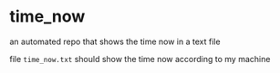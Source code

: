 # time_now

 an automated repo that shows the time now in a text file

file `time_now.txt` should show the time now according to my machine
